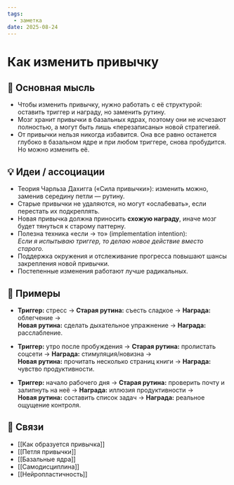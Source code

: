 ```yaml
---
tags:
  - заметка
date: 2025-08-24
---
```

# Как изменить привычку

## 📝 Основная мысль
- Чтобы изменить привычку, нужно работать с её структурой: оставить триггер и награду, но заменить рутину.  
- Мозг хранит привычки в базальных ядрах, поэтому они не исчезают полностью, а могут быть лишь «перезаписаны» новой стратегией.  
- От привычки нельзя никогда избавится. Она все равно останется глубоко в базальном ядре и при любом триггере, снова пробудится. Но можно изменить её.

## 💡 Идеи / ассоциации
- Теория Чарльза Дахигга («Сила привычки»): изменить можно, заменив середину петли — рутину.  
- Старые привычки не удаляются, но могут «ослабевать», если перестать их подкреплять.  
- Новая привычка должна приносить **схожую награду**, иначе мозг будет тянуться к старому паттерну.  
- Полезна техника «если → то» (implementation intention):  
  *Если я испытываю триггер, то делаю новое действие вместо старого.*  
- Поддержка окружения и отслеживание прогресса повышают шансы закрепления новой привычки.  
- Постепенные изменения работают лучше радикальных.  

## 🧩 Примеры
- **Триггер:** стресс → **Старая рутина:** съесть сладкое → **Награда:** облегчение →  
  **Новая рутина:** сделать дыхательное упражнение → **Награда:** расслабление. 

- **Триггер:** утро после пробуждения → **Старая рутина:** пролистать соцсети → **Награда:** стимуляция/новизна →  
  **Новая рутина:** прочитать несколько страниц книги → **Награда:** чувство продуктивности.  

- **Триггер:** начало рабочего дня → **Старая рутина:** проверить почту и залипнуть на неё → **Награда:** иллюзия продуктивности →  
  **Новая рутина:** составить список задач → **Награда:** реальное ощущение контроля.  

## 🔗 Связи
- [[Как образуется привычка]]
- [[Петля привычки]]
- [[Базальные ядра]]
- [[Самодисциплина]]
- [[Нейропластичность]]
